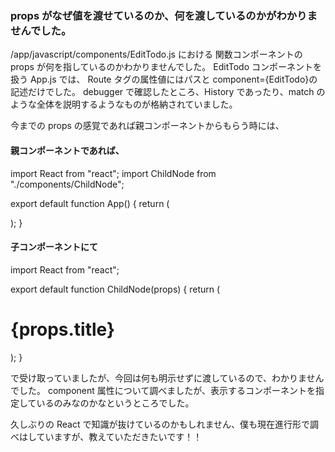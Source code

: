 ### props がなぜ値を渡せているのか、何を渡しているのかがわかりませんでした。

/app/javascript/components/EditTodo.js における
関数コンポーネントの props が何を指しているのかわかりませんでした。
EditTodo コンポーネントを扱う App.js では、
Route タグの属性値にはパスと component={EditTodo}の記述だけでした。
debugger で確認したところ、History であったり、match のような全体を説明するようなものが格納されていました。

今までの props の感覚であれば親コンポーネントからもらう時には、

#### 親コンポーネントであれば、

import React from "react";
import ChildNode from "./components/ChildNode";

export default function App() {
return (
<div>
<ChildNode title="りんご" />
</div>
);
}

#### 子コンポーネントにて

import React from "react";

export default function ChildNode(props) {
return (
<div>
<h1>{props.title}</h1>
</div>
);
}

で受け取っていましたが、今回は何も明示せずに渡しているので、わかりませんでした。
component 属性について調べましたが、表示するコンポーネントを指定しているのみなのかなというところでした。

久しぶりの React で知識が抜けているのかもしれません、僕も現在進行形で調べはしていますが、教えていただきたいです！！
